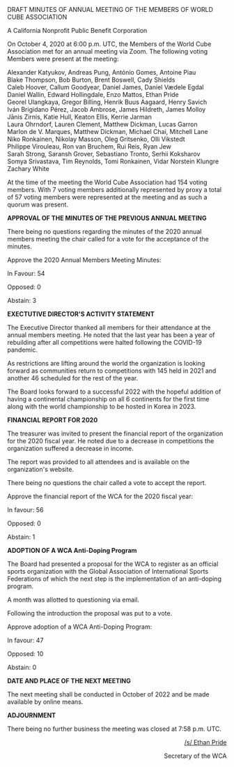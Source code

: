 <div class="text-center">
DRAFT MINUTES OF ANNUAL MEETING OF THE MEMBERS OF WORLD CUBE ASSOCIATION

A California Nonprofit Public Benefit Corporation
</div>

On October 4, 2020 at 6:00 p.m. UTC, the Members of the World Cube Association met for an annual meeting via Zoom. The following voting Members were present at the meeting:

<div class="text-center">
Alexander Katyukov, Andreas Pung, António Gomes, Antoine Piau <br>
Blake Thompson, Bob Burton, Brent Boswell, Cady Shields <br>
Caleb Hoover, Callum Goodyear, Daniel James, Daniel Vædele Egdal <br>
Daniel Wallin, Edward Hollingdale, Enzo Mattos, Ethan Pride <br>
Georel Ulangkaya, Gregor Billing, Henrik Buus Aagaard, Henry Savich <br>
Iván Brigidano Pérez, Jacob Ambrose, James Hildreth, James Molloy <br>
Jānis Zirnis, Katie Hull, Keaton Ellis, Kerrie Jarman <br>
Laura Ohrndorf, Lauren Clement, Matthew Dickman, Lucas Garron <br>
Marlon de V. Marques, Matthew Dickman, Michael Chai, Mitchell Lane <br>
Niko Ronkainen, Nikolay Masson, Oleg Gritsenko, Olli Vikstedt <br>
Philippe Virouleau, Ron van Bruchem, Rui Reis, Ryan Jew <br>
Sarah Strong, Saransh Grover, Sebastiano Tronto, Serhii Koksharov <br>
Somya Srivastava, Tim Reynolds, Tomi Ronkainen, Vidar Norstein Klungre <br>
Zachary White <br>


At the time of the meeting the World Cube Association had 154 voting members. With 7 voting members additionally represented by proxy a total of 57 voting members were represented at the meeting and as such a quorum was present.
</div>


<b class="text-center">APPROVAL OF THE MINUTES OF THE PREVIOUS ANNUAL MEETING</b>

There being no questions regarding the minutes of the 2020 annual members meeting the chair called for a vote for the acceptance of the minutes.

Approve the 2020 Annual Members Meeting Minutes:

In Favour: 54

Opposed: 0

Abstain: 3

<b class="text-center">EXECTUTIVE DIRECTOR'S ACTIVITY STATEMENT</b>

The Executive Director thanked all members for their attendance at the annual members meeting. He noted that the last year has been a year of rebuilding after all competitions were halted following the COVID-19 pandemic.

As restrictions are lifting around the world the organization is looking forward as communities return to competitions with 145 held in 2021 and another 46 scheduled for the rest of the year.

The Board looks forward to a successful 2022 with the hopeful addition of having a continental championship on all 6 continents for the first time along with the world championship to be hosted in Korea in 2023.


<b class="text-center">FINANCIAL REPORT FOR 2020</b>

The treasurer was invited to present the financial report of the organization for the 2020 fiscal year. He noted due to a decrease in competitions the organization suffered a decrease in income.

The report was provided to all attendees and is available on the organization's website.

There being no questions the chair called a vote to accept the report.

Approve the financial report of the WCA for the 2020 fiscal year:

In favour: 56

Opposed: 0

Abstain: 1

<b class="text-center">ADOPTION OF A WCA Anti-Doping Program</b>

The Board had presented a proposal for the WCA to register as an official sports organization with the Global Association of International Sports Federations of which the next step is the implementation of an anti-doping program.

A month was allotted to questioning via email.

Following the introduction the proposal was put to a vote.

Approve adoption of a WCA Anti-Doping Program:

In favour: 47

Opposed: 10

Abstain: 0

<b class="text-center">DATE AND PLACE OF THE NEXT MEETING</b>

The next meeting shall be conducted in October of 2022 and be made available by online means.

<b class="text-center">ADJOURNMENT</b>

There being no further business the meeting was closed at 7:58 p.m. UTC.

<div style="text-align: right;">
<span style="text-decoration: underline;">/s/ Ethan Pride</span>

Secretary of the WCA
</div>
